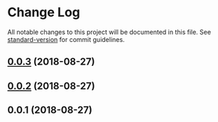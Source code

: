 # Change Log

All notable changes to this project will be documented in this file. See [standard-version](https://github.com/conventional-changelog/standard-version) for commit guidelines.

<a name="0.0.3"></a>
## [0.0.3](https://bitbucket.org/hotcakedevs/hotcakeapp/compare/v0.0.2...v0.0.3) (2018-08-27)



<a name="0.0.2"></a>
## [0.0.2](https://bitbucket.org/hotcakedevs/hotcakeapp/compare/v0.0.1...v0.0.2) (2018-08-27)



<a name="0.0.1"></a>
## 0.0.1 (2018-08-27)
